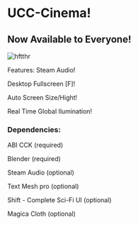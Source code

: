 # UCC-Cinema!
## Now Available to Everyone!

![hftthr](https://files.abidata.io/user_content/worlds/3fe2b7c3-129a-418e-87ad-c3931657f843/3fe2b7c3-129a-418e-87ad-c3931657f843.png)

Features:
Steam Audio!

Desktop Fullscreen [F]!

Auto Screen Size/Hight!

Real Time Global Ilumination!

### Dependencies:
ABI CCK (required)

Blender (required)

Steam Audio (optional)

Text Mesh pro (optional)

Shift - Complete Sci-Fi UI (optional)

Magica Cloth (optional)
